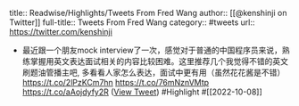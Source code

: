 title:: Readwise/Highlights/Tweets From Fred Wang
author:: [[@kenshinji on Twitter]]
full-title:: Tweets From Fred Wang
category:: #tweets
url:: https://twitter.com/kenshinji

- 最近跟一个朋友mock interview了一次，感觉对于普通的中国程序员来说，熟练掌握用英文表达面试相关的内容比较困难。这里推荐几个我觉得不错的英文刷题油管播主吧, 多看看人家怎么表达，面试中更有用（虽然花花酱是不错）
  https://t.co/2lPzKCm7hn
  https://t.co/76mNznVMtp
  https://t.co/aAojdyfy2R ([View Tweet](https://twitter.com/kenshinji/status/1578291062182842369)) #Highlight #[[2022-10-08]]